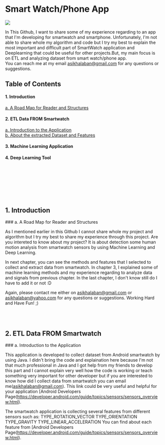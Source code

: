 # Smart Watch/Phone App

![](https://github.com/asikhalaban/Smart-Watch-Phone-App/blob/master/img/smart-phone-app-650.jpg)

In This Github, I want to share some of my experience regarding to an app that I'm developing for smartwatch and smartphone. Unfortunately, I'm not able to share whole my algorithm and code but I try my best to explain the most important and difficult part of SmartWatch application and Deeplearning that could be useful for other projects.But, my main focus is on ETL and analyzing dataset from smart watch/phone app.   
You can reach me at my email asikhalaban@gmail.com for any questions or suggestions.

## Table of Contents

#### 1. Introduction<br>
[a. A Road Map for Reader and Structures](#structures) 
#### 2. ETL Data FROM Smartwatch<br>
[a. Introduction to the Application](#Introduction) <br>
[b. About the extracted Dataset and Features](#Introduction)  
#### 3. Machine Learning Application<br>
#### 4. Deep Learning Tool<br>
<br><br><br><br><br><br>


## 1. Introduction
<a name="structures"/>
### a. A Road Map for Reader and Structures

As I mentioned earlier in this Github I cannot share whole my project and algorithm but I try my best to share my experience through this project. Are you intereted to know about my project? It is about detection some human motion analysis from smartwatch sensors by using Machine Learning and Deep Learning.

In next chapter, you can see the methods and features that I selected to collect and extract data from smartwatch. In chapter 3, I explained some of machine learning methods and my experience regarding to analyze data and signals from previous chapter. In the last chapter, I don't know still do I have to add it or not :D 

Again, please contact me either on asikhalaban@gmail.com or asikhalaban@yahoo.com for any questions or suggestions. Working Hard and Have Fun! ;)

<br><br>

## 2. ETL Data FROM Smartwatch
<a name="Introduction"/>
### a. Introduction to the Application

This application is developed to collect dataset from Android smartwatch by using Java. I didn't bring the code and explaination here because I'm not that much professional in Java and I got help from my friends to develop this part and I cannot explain very well how the code is working or teach something very important for other developer but if you are interested to know how did I collect data from smartwatch you can email me(asikhalaban@gmail.com). This link could be very useful and helpful for your application [Android Developers Page(https://developer.android.com/guide/topics/sensors/sensors_overview.html).

The smartwatch application is collecting several features from different sensors such as: 
TYPE_ROTATION_VECTOR
TYPE_ORIENTATION
TYPE_GRAVITY
TYPE_LINEAR_ACCELERATION
You can find about each feature from [Android Developers Page(https://developer.android.com/guide/topics/sensors/sensors_overview.html).


